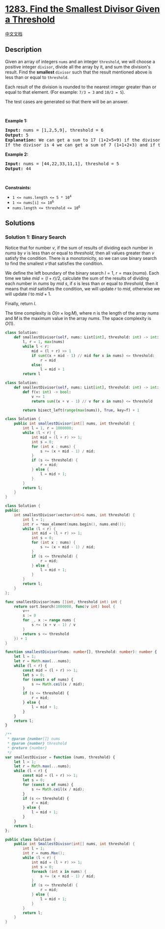# [1283. Find the Smallest Divisor Given a Threshold](https://leetcode.com/problems/find-the-smallest-divisor-given-a-threshold)

[中文文档](./solution/1200-1299/1283.Find%20the%20Smallest%20Divisor%20Given%20a%20Threshold/README.md)

<!-- tags:Array,Binary Search -->

## Description

<p>Given an array of integers <code>nums</code> and an integer <code>threshold</code>, we will choose a positive integer <code>divisor</code>, divide all the array by it, and sum the division&#39;s result. Find the <strong>smallest</strong> <code>divisor</code> such that the result mentioned above is less than or equal to <code>threshold</code>.</p>

<p>Each result of the division is rounded to the nearest integer greater than or equal to that element. (For example: <code>7/3 = 3</code> and <code>10/2 = 5</code>).</p>

<p>The test cases are generated so&nbsp;that there will be an answer.</p>

<p>&nbsp;</p>
<p><strong class="example">Example 1:</strong></p>

<pre>
<strong>Input:</strong> nums = [1,2,5,9], threshold = 6
<strong>Output:</strong> 5
<strong>Explanation:</strong> We can get a sum to 17 (1+2+5+9) if the divisor is 1. 
If the divisor is 4 we can get a sum of 7 (1+1+2+3) and if the divisor is 5 the sum will be 5 (1+1+1+2). 
</pre>

<p><strong class="example">Example 2:</strong></p>

<pre>
<strong>Input:</strong> nums = [44,22,33,11,1], threshold = 5
<strong>Output:</strong> 44
</pre>

<p>&nbsp;</p>
<p><strong>Constraints:</strong></p>

<ul>
	<li><code>1 &lt;= nums.length &lt;= 5 * 10<sup>4</sup></code></li>
	<li><code>1 &lt;= nums[i] &lt;= 10<sup>6</sup></code></li>
	<li><code>nums.length &lt;= threshold &lt;= 10<sup>6</sup></code></li>
</ul>

## Solutions

### Solution 1: Binary Search

Notice that for number $v$, if the sum of results of dividing each number in $nums$ by $v$ is less than or equal to $threshold$, then all values greater than $v$ satisfy the condition. There is a monotonicity, so we can use binary search to find the smallest $v$ that satisfies the condition.

We define the left boundary of the binary search $l=1$, $r=\max(nums)$. Each time we take $mid=(l+r)/2$, calculate the sum of the results of dividing each number in $nums$ by $mid$ $s$, if $s$ is less than or equal to $threshold$, then it means that $mid$ satisfies the condition, we will update $r$ to $mid$, otherwise we will update $l$ to $mid+1$.

Finally, return $l$.

The time complexity is $O(n \times \log M)$, where $n$ is the length of the array $nums$ and $M$ is the maximum value in the array $nums$. The space complexity is $O(1)$.

<!-- tabs:start -->

```python
class Solution:
    def smallestDivisor(self, nums: List[int], threshold: int) -> int:
        l, r = 1, max(nums)
        while l < r:
            mid = (l + r) >> 1
            if sum((x + mid - 1) // mid for x in nums) <= threshold:
                r = mid
            else:
                l = mid + 1
        return l
```

```python
class Solution:
    def smallestDivisor(self, nums: List[int], threshold: int) -> int:
        def f(v: int) -> bool:
            v += 1
            return sum((x + v - 1) // v for x in nums) <= threshold

        return bisect_left(range(max(nums)), True, key=f) + 1
```

```java
class Solution {
    public int smallestDivisor(int[] nums, int threshold) {
        int l = 1, r = 1000000;
        while (l < r) {
            int mid = (l + r) >> 1;
            int s = 0;
            for (int x : nums) {
                s += (x + mid - 1) / mid;
            }
            if (s <= threshold) {
                r = mid;
            } else {
                l = mid + 1;
            }
        }
        return l;
    }
}
```

```cpp
class Solution {
public:
    int smallestDivisor(vector<int>& nums, int threshold) {
        int l = 1;
        int r = *max_element(nums.begin(), nums.end());
        while (l < r) {
            int mid = (l + r) >> 1;
            int s = 0;
            for (int x : nums) {
                s += (x + mid - 1) / mid;
            }
            if (s <= threshold) {
                r = mid;
            } else {
                l = mid + 1;
            }
        }
        return l;
    }
};
```

```go
func smallestDivisor(nums []int, threshold int) int {
	return sort.Search(1000000, func(v int) bool {
		v++
		s := 0
		for _, x := range nums {
			s += (x + v - 1) / v
		}
		return s <= threshold
	}) + 1
}
```

```ts
function smallestDivisor(nums: number[], threshold: number): number {
    let l = 1;
    let r = Math.max(...nums);
    while (l < r) {
        const mid = (l + r) >> 1;
        let s = 0;
        for (const x of nums) {
            s += Math.ceil(x / mid);
        }
        if (s <= threshold) {
            r = mid;
        } else {
            l = mid + 1;
        }
    }
    return l;
}
```

```js
/**
 * @param {number[]} nums
 * @param {number} threshold
 * @return {number}
 */
var smallestDivisor = function (nums, threshold) {
    let l = 1;
    let r = Math.max(...nums);
    while (l < r) {
        const mid = (l + r) >> 1;
        let s = 0;
        for (const x of nums) {
            s += Math.ceil(x / mid);
        }
        if (s <= threshold) {
            r = mid;
        } else {
            l = mid + 1;
        }
    }
    return l;
};
```

```cs
public class Solution {
    public int SmallestDivisor(int[] nums, int threshold) {
        int l = 1;
        int r = nums.Max();
        while (l < r) {
            int mid = (l + r) >> 1;
            int s = 0;
            foreach (int x in nums) {
                s += (x + mid - 1) / mid;
            }
            if (s <= threshold) {
                r = mid;
            } else {
                l = mid + 1;
            }
        }
        return l;
    }
}
```

<!-- tabs:end -->

<!-- end -->
